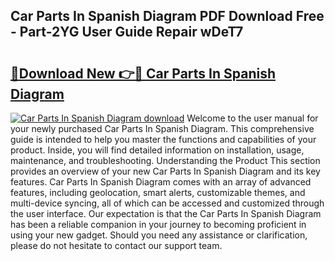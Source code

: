 ## Car Parts In Spanish Diagram PDF Download Free - Part-2YG User Guide Repair wDeT7

# <h2><a href="http://dflc0hc.blite.top/?on=Car+Parts+In+Spanish+Diagram">🔗Download New 👉🔴 Car Parts In Spanish Diagram</a></h2>

[![Car Parts In Spanish Diagram download](https://i.imgur.com/lujVjoI.png)](http://dflc0hc.blite.top/?on=Car+Parts+In+Spanish+Diagram)
Welcome to the user manual for your newly purchased Car Parts In Spanish Diagram. This comprehensive guide is intended to help you master the functions and capabilities of your product. Inside, you will find detailed information on installation, usage, maintenance, and troubleshooting. Understanding the Product This section provides an overview of your new Car Parts In Spanish Diagram and its key features. Car Parts In Spanish Diagram comes with an array of advanced features, including geolocation, smart alerts, customizable themes, and multi-device syncing, all of which can be accessed and customized through the user interface. Our expectation is that the Car Parts In Spanish Diagram has been a reliable companion in your journey to becoming proficient in using your new gadget. Should you need any assistance or clarification, please do not hesitate to contact our support team.
